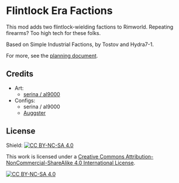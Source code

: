 # Flintlock Era Factions

This mod adds two flintlock-wielding factions to Rimworld. Repeating firearms? Too high tech for these folks.

Based on Simple Industrial Factions, by Tostov and Hydra7-1.

For more, see the [planning document](/Docs/Planning.md).


## Credits

- Art:
	- [serina / al9000](https://steamcommunity.com/id/albertbokor/myworkshopfiles/?appid=294100)
- Configs:
	- serina / al9000
	- [Auggster](https://steamcommunity.com/profiles/76561199138984571/myworkshopfiles/?appid=294100)

## License

Shield: [![CC BY-NC-SA 4.0][cc-by-nc-sa-shield]][cc-by-nc-sa]

This work is licensed under a
[Creative Commons Attribution-NonCommercial-ShareAlike 4.0 International License][cc-by-nc-sa].

[![CC BY-NC-SA 4.0][cc-by-nc-sa-image]][cc-by-nc-sa]

[cc-by-nc-sa]: http://creativecommons.org/licenses/by-nc-sa/4.0/
[cc-by-nc-sa-image]: https://licensebuttons.net/l/by-nc-sa/4.0/88x31.png
[cc-by-nc-sa-shield]: https://img.shields.io/badge/License-CC%20BY--NC--SA%204.0-lightgrey.svg
